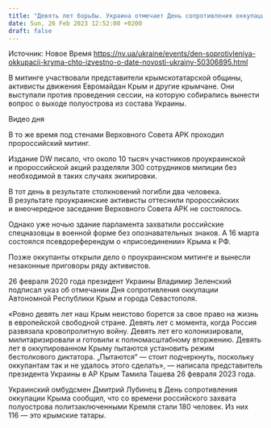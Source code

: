 ```yaml
---
title: "Девять лет борьбы. Украина отмечает День сопротивления оккупации Крыма и Севастополя"
date: Sun, 26 Feb 2023 12:52:00 +0200
draft: false
---
```

Источник: Новое Время https://nv.ua/ukraine/events/den-soprotivleniya-okkupacii-kryma-chto-izvestno-o-date-novosti-ukrainy-50306895.html


В митинге участвовали представители крымскотатарской общины, активисты движения Евромайдан Крым и другие крымчане. Они выступали против проведения сессии, на которую собирались вынести вопрос о выходе полуострова из состава Украины.

  Видео дня   

В то же время под стенами Верховного Совета АРК проходил пророссийский митинг.

Издание DW писало, что около 10 тысяч участников проукраинской и пророссийской акций разделяли 300 сотрудников милиции без необходимой в таких случаях экипировки.

В тот день в результате столкновений погибли два человека. В результате проукраинские активисты оттеснили пророссийских и внеочередное заседание Верховного Совета АРК не состоялось.

Однако уже ночью здание парламента захватили российские спецназовцы в военной форме без опознавательных знаков. А 16 марта состоялся псевдореферендум о «присоединении» Крыма к РФ.

Позже оккупанты открыли дело о проукраинском митинге и вынесли незаконные приговоры ряду активистов.

26 февраля 2020 года президент Украины Владимир Зеленский подписал указ об отмечании Дня сопротивления оккупации Автономной Республики Крым и города Севастополя.

«Ровно девять лет наш Крым неистово борется за свое право на жизнь в европейской свободной стране. Девять лет с момента, когда Россия развязала кровопролитную войну. Девять лет его колонизировали, милитаризировали и готовили к полномасштабному вторжению. Девять лет в оккупированном Крыму пытаются установить режим бестолкового диктатора. „Пытаются“ — стоит подчеркнуть, поскольку оккупантам так и не удалось этого сделать», — написала представитель президента Украины в АР Крым Тамила Ташева 26 февраля 2023 года.

Украинский омбудсмен Дмитрий Лубинец в День сопротивления оккупации Крыма сообщил, что со времени российского захвата полуострова политзаключенными Кремля стали 180 человек. Из них 116 — это крымские татары.
